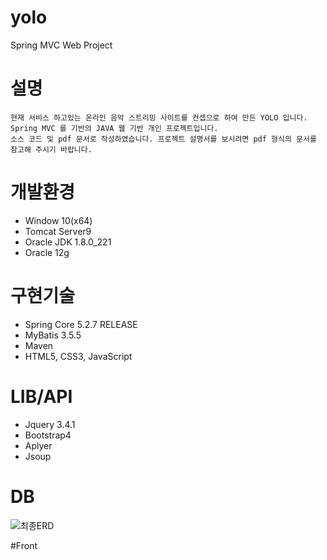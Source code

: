 # yolo
  Spring MVC Web Project
# 설명
    현재 서비스 하고있는 온라인 음악 스트리밍 사이트를 컨셉으로 하여 만든 YOLO 입니다. Spring MVC 를 기반의 JAVA 웹 기반 개인 프로젝트입니다.
    소스 코드 및 pdf 문서로 작성하였습니다. 프로젝트 설명서를 보시려면 pdf 형식의 문서를 참고해 주시기 바랍니다. 
# 개발환경
*  Window 10(x64)
*  Tomcat Server9
*  Oracle JDK 1.8.0_221
*  Oracle 12g
# 구현기술
*  Spring Core 5.2.7 RELEASE
*  MyBatis 3.5.5
*  Maven
*  HTML5, CSS3, JavaScript
# LIB/API
*  Jquery 3.4.1
*  Bootstrap4
*  Aplyer
*  Jsoup
# DB
![최종ERD](https://user-images.githubusercontent.com/15880534/105631550-59d06d80-5e92-11eb-9a8e-1cbdfb7a519f.PNG)

#Front
